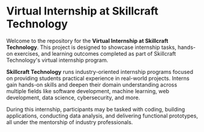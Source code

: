 # Virtual Internship at Skillcraft Technology

Welcome to the repository for the **Virtual Internship at Skillcraft Technology**. This project is designed to showcase internship tasks, hands-on exercises, and learning outcomes completed as part of Skillcraft Technology's virtual internship program.

**Skillcraft Technology** runs industry-oriented internship programs focused on providing students practical experience in real-world projects. Interns gain hands-on skills and deepen their domain understanding across multiple fields like software development, machine learning, web development, data science, cybersecurity, and more.

During this internship, participants may be tasked with coding, building applications, conducting data analysis, and delivering functional prototypes, all under the mentorship of industry professionals.
